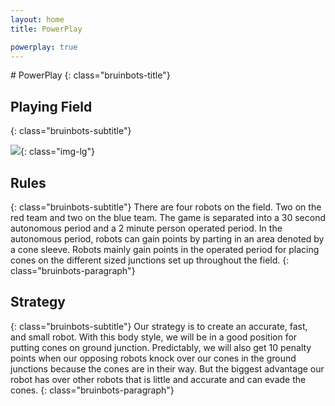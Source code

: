 ```yaml
---
layout: home
title: PowerPlay

powerplay: true
---
```


<div class="text-center" markdown="1">
# PowerPlay
{: class="bruinbots-title"}

## Playing Field
{: class="bruinbots-subtitle"}

![](/assets/images/powerplay.png){: class="img-lg"}

## Rules
{: class="bruinbots-subtitle"}
There are four robots on the field. Two on the red team and two on the blue team. The game is separated into a 30 second autonomous period and a 2 minute person operated period. In the autonomous period, robots can gain points by parting in an area denoted by a cone sleeve. Robots mainly gain points in the operated period for placing cones on the different sized junctions set up throughout the field.
{: class="bruinbots-paragraph"}

## Strategy
{: class="bruinbots-subtitle"}
Our strategy is to create an accurate, fast, and small robot. With this body style, we will be in a good position for putting cones on ground junction. Predictably, we will also get 10 penalty points when our opposing robots knock over our cones in the ground junctions because the cones are in their way. But the biggest advantage our robot has over other robots that is little and accurate and can evade the cones.
{: class="bruinbots-paragraph"}
</div>